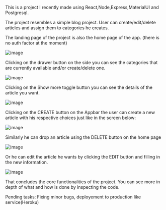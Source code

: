 This is a project I recently made using React,Node,Express,MaterialUI and Postgresql.

The project resembles a simple blog project. User can create/edit/delete articles and assign them to categories he creates.


The landing page of the project is also the home page of the app. (there is no auth factor at the moment)

![image](https://user-images.githubusercontent.com/91724132/172167230-6fadf45e-b33b-4495-a9cd-97a5bcfc11ba.png)


Clicking on the drawer button on the side you can see the categories that are currently available and/or create/delete one.

![image](https://user-images.githubusercontent.com/91724132/172167400-a3938a5b-ab2d-40e9-b05f-5cc39b5c09dc.png)

Clicking on the Show more toggle button you can see the details of the article you want.

![image](https://user-images.githubusercontent.com/91724132/172316725-8e9a3fad-8b36-4543-9f58-3fa73f9c40f6.png)


Clicking on the CREATE button on the Appbar the user can create a new article with his respective choices just like in the screen below:

![image](https://user-images.githubusercontent.com/91724132/172167599-dd6c25f5-e6dc-46a6-aaf2-999c27d9adcf.png)

Similarly he can drop an article using the DELETE button on the home page

![image](https://user-images.githubusercontent.com/91724132/172167230-6fadf45e-b33b-4495-a9cd-97a5bcfc11ba.png)

Or he can edit the article he wants by clicking the EDIT button and filling in the new information.



![image](https://user-images.githubusercontent.com/91724132/172175097-3352e1bf-e9ae-4013-aa3a-088982b8ee3c.png)



That concludes the core functionalities of the project. You can see more in depth of what and how is done by inspecting the code.


Pending tasks: Fixing minor bugs, deployement to production like service(Heroku)




